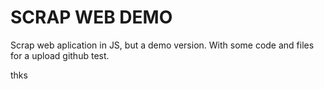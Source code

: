 # SCRAP WEB DEMO
Scrap web aplication in JS, but a demo version.
With some code and files for a upload github test.

thks